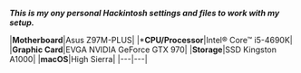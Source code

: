 ***This is my ony personal Hackintosh settings and files to work with my setup.*** <br />



|**Motherboard**|Asus Z97M-PLUS|
|***CPU/Processor**|Intel® Core™ i5-4690K|
|**Graphic Card**|EVGA NVIDIA GeForce GTX 970|
|**Storage**|SSD Kingston A1000|
|**macOS**|High Sierra|
|---|---|
